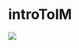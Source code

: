 # introToIM

![](https://www.google.com/url?sa=i&url=https%3A%2F%2Fceklog.kindel.com%2F2013%2F02%2F19%2Fwhy-nobody-can-copy-apple%2F&psig=AOvVaw1Trus4xfIYHdVQF4OSn2pd&ust=1622014361229000&source=images&cd=vfe&ved=0CAIQjRxqFwoTCLje0MGo5PACFQAAAAAdAAAAABAD)

